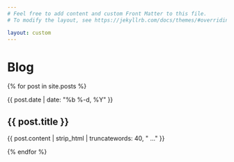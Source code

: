 ```yaml
---
# Feel free to add content and custom Front Matter to this file.
# To modify the layout, see https://jekyllrb.com/docs/themes/#overriding-theme-defaults

layout: custom
---
```

<h1>Blog</h1>

{% for post in site.posts %}
  <p class="post-date-home">
    {{ post.date | date: "%b %-d, %Y" }}
  </p>

  <h2 class="post-head-home">
    <a style="text-decoration: none;" href="{{ post.url }}">{{ post.title }}</a>
  </h2>

  <p class="post-summary">
    {{ post.content | strip_html | truncatewords: 40, " ..." }}
  </p>
{% endfor %}
